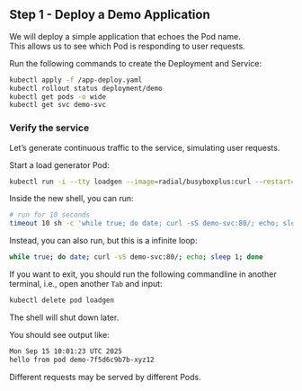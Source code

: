 ## Step 1 - Deploy a Demo Application

We will deploy a simple application that echoes the Pod name.  
This allows us to see which Pod is responding to user requests.

Run the following commands to create the Deployment and Service:

```bash
kubectl apply -f /app-deploy.yaml
kubectl rollout status deployment/demo
kubectl get pods -o wide
kubectl get svc demo-svc
```

### Verify the service

Let’s generate continuous traffic to the service, simulating user requests.

Start a load generator Pod:
```bash
kubectl run -i --tty loadgen --image=radial/busyboxplus:curl --restart=Never -- /bin/sh
```

Inside the new shell, you can run:
```bash
# run for 10 seconds
timeout 10 sh -c 'while true; do date; curl -sS demo-svc:80/; echo; sleep 1; done'
```

Instead, you can also run, but this is a infinite loop:
```bash
while true; do date; curl -sS demo-svc:80/; echo; sleep 1; done
```
If you want to exit, you should run the following commandline in another terminal, i.e., open another `Tab` and input:
```bash
kubectl delete pod loadgen
```
The shell will shut down later.

You should see output like:
```bash
Mon Sep 15 10:01:23 UTC 2025
hello from pod demo-7f5d6c9b7b-xyz12
```
Different requests may be served by different Pods.
